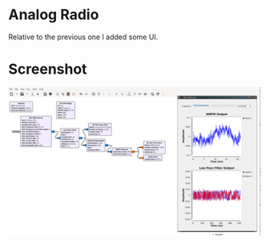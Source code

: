 # Analog Radio

Relative to the previous one I added some UI. 

# Screenshot

![screenshot](./screenshot.png?raw=true "screenshot")